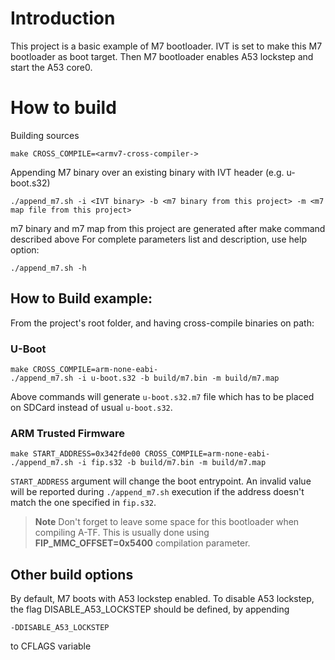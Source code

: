 # Introduction

This project is a basic example of M7 bootloader.
IVT is set to make this M7 bootloader as boot target. Then M7 bootloader
enables A53 lockstep and start the A53 core0.

# How to build

Building sources
```shell
make CROSS_COMPILE=<armv7-cross-compiler->
```

Appending M7 binary over an existing binary with IVT header (e.g. u-boot.s32)
```shell
./append_m7.sh -i <IVT binary> -b <m7 binary from this project> -m <m7 map file from this project>
```
m7 binary and m7 map from this project are generated after make command described above
For complete parameters list and description, use help option:
```shell
./append_m7.sh -h
```

## How to Build example:
From the project's root folder, and having cross-compile binaries on path:

### U-Boot
```shell
make CROSS_COMPILE=arm-none-eabi-
./append_m7.sh -i u-boot.s32 -b build/m7.bin -m build/m7.map
```

Above commands will generate `u-boot.s32.m7` file which has to be placed on SDCard instead of
usual `u-boot.s32`.

### ARM Trusted Firmware
```shell
make START_ADDRESS=0x342fde00 CROSS_COMPILE=arm-none-eabi-
./append_m7.sh -i fip.s32 -b build/m7.bin -m build/m7.map
```

`START_ADDRESS` argument will change the boot entrypoint. An invalid value will be reported
during `./append_m7.sh` execution if the address doesn't match the one specified in `fip.s32`.

>**Note**
> Don't forget to leave some space for this bootloader when compiling A-TF. This is usually done
> using **FIP_MMC_OFFSET=0x5400** compilation parameter.

## Other build options

By default, M7 boots with A53 lockstep enabled.
To disable A53 lockstep, the flag DISABLE_A53_LOCKSTEP should be defined, by appending
```shell
-DDISABLE_A53_LOCKSTEP
```
to CFLAGS variable
